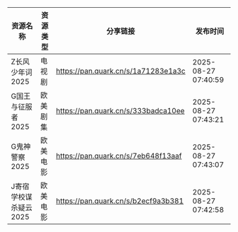 | 资源名称          | 资源类型 | 分享链接                                | 发布时间                |
| ------------- | ---- | ----------------------------------- | ------------------- |
| Z长风少年词2025    | 电视剧  | https://pan.quark.cn/s/1a71283e1a3c | 2025-08-27 07:40:59 |
| G国王与征服者2025   | 欧美剧集 | https://pan.quark.cn/s/333badca10ee | 2025-08-27 07:43:21 |
| G鬼神警察2025     | 欧美电影 | https://pan.quark.cn/s/7eb648f13aaf | 2025-08-27 07:43:07 |
| J寄宿学校谋杀疑云2025 | 欧美电影 | https://pan.quark.cn/s/b2ecf9a3b381 | 2025-08-27 07:42:58 |
